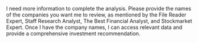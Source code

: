 I need more information to complete the analysis. Please provide the names of the companies you want me to review, as mentioned by the File Reader Expert, Staff Research Analyst, The Best Financial Analyst, and Stockmarket Expert.  Once I have the company names, I can access relevant data and provide a comprehensive investment recommendation.
